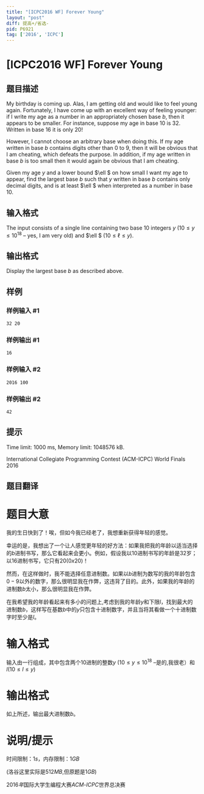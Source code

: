 ```yaml
---
title: "[ICPC2016 WF] Forever Young"
layout: "post"
diff: 提高+/省选-
pid: P6921
tag: ['2016', 'ICPC']
---
```

# [ICPC2016 WF] Forever Young
## 题目描述

My birthday is coming up. Alas, I am getting old and would like to feel young again. Fortunately, I have come up with an excellent way of feeling younger: if I write my age as a number in an appropriately chosen base $b$, then it appears to be smaller. For instance, suppose my age in base $10$ is $32$. Written in base $16$ it is only $20$!

However, I cannot choose an arbitrary base when doing this. If my age written in base $b$ contains digits other than $0$ to $9$, then it will be obvious that I am cheating, which defeats the purpose. In addition, if my age written in base $b$ is too small then it would again be obvious that I am cheating.

Given my age $y$ and a lower bound $\ell $ on how small I want my age to appear, find the largest base $b$ such that $y$ written in base $b$ contains only decimal digits, and is at least $\ell $ when interpreted as a number in base $10$.
## 输入格式

The input consists of a single line containing two base 10 integers $y$ ($10 \le y \le 10^{18}$ – yes, I am very old) and $\ell $ ($10 \le \ell \le y$).
## 输出格式

Display the largest base $b$ as described above.
## 样例

### 样例输入 #1
```
32 20

```
### 样例输出 #1
```
16

```
### 样例输入 #2
```
2016 100

```
### 样例输出 #2
```
42

```
## 提示

Time limit: 1000 ms, Memory limit: 1048576 kB. 

 International Collegiate Programming Contest (ACM-ICPC) World Finals 2016
## 题目翻译

# 题目大意
我的生日快到了！唉，但如今我已经老了，我想重新获得年轻的感觉。

幸运的是，我想出了一个让人感觉更年轻的好方法：如果我把我的年龄以适当选择的$b$进制书写，那么它看起来会更小。例如，假设我以$10$进制书写的年龄是$32$岁；以$16$进制书写，它只有$20$($0x20$)！

然而，在这样做时，我不能选择任意进制数。如果以$b$进制为数写的我的年龄包含$0-9$以外的数字，那么很明显我在作弊，这违背了目的。此外，如果我的年龄的进制数$b$太小，那么很明显我在作弊。

在我希望我的年龄看起来有多小的问题上,考虑到我的年龄$y$和下限$l$，找到最大的进制数$b$，这样写在基数$b$中的$y$只包含十进制数字，并且当将其看做一个十进制数字时至少是$l$。
# 输入格式
输入由一行组成，其中包含两个$10$进制的整数$y$ ($10\le y\le10^{18}$ –是的,我很老）和$l$($10\le l \le y$)
# 输出格式
如上所述，输出最大进制数$b$。
# 说明/提示
时间限制：$1s$，内存限制：$1GB$

(洛谷这里实际是$512MB$,但原题是$1GB$)

$2016年$国际大学生编程大赛$ACM$-$ICPC$世界总决赛
